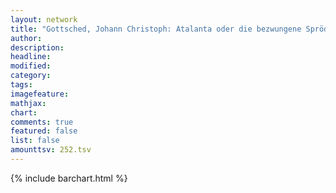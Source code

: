 ```yaml
---
layout: network
title: "Gottsched, Johann Christoph: Atalanta oder die bezwungene Sprödigkeit (1741)"
author:
description:
headline:
modified:
category:
tags:
imagefeature: 
mathjax: 
chart: 
comments: true
featured: false
list: false
amounttsv: 252.tsv
---
```

{% include barchart.html %}
